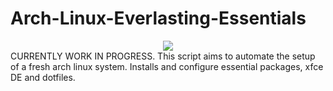 # Arch-Linux-Everlasting-Essentials
<div style="text-align:center"><img src="https://i.imgur.com/rF2nQ6U.jpeg" /></div>
CURRENTLY WORK IN PROGRESS. This script aims to automate the setup of a fresh arch linux system. Installs and configure essential packages, xfce DE and dotfiles.
